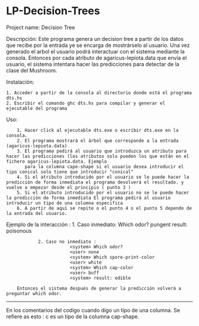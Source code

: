 # LP-Decision-Trees

Project name: Decision Tree

Descripción:
		Este programa genera un decision tree a partir de los datos que recibe por la entrada ye se encarga de mostrárselo al usuario. Una vez generado el arbol el usuario podrá interactuar con el sistema mediante la consola.
		Entonces por cada atributo de agaricus-lepiota.data que envía el usuario, el sistema intentara hacer las predicciones para detectar de la clase del Mushroom. 

Instalación: 

	1. Acceder a partir de la consola al directorio donde está el programa dts.hs
	2. Escribir el comando ghc dts.hs para compilar y generar el ejecutable del programa 

Uso:

		1. Hacer click al ejecutable dts.exe o escribir dts.exe en la consola.
		2. El programa mostrará el árbol que corresponde a la entrada (agaricus-lepiota.data)
		3. El programa pedirá al usuario que introduzca un atributo para hacer las predicciones (los atributos solo pueden los que están en el fichero agaricus-lepiota.data. Ejemplo
		   para la columna cape-shape si el usuario desea introducir el tipo conical solo tiene que introducir "conical"
		4. Si el atributo introducido por el usuario se le puede hacer la predicción de forma inmediata el programa devolverá el resultado. y vuelve a empezar desde el principio ( punto 3 )
		5. Si el atributo introducido por el usuario no se le puede hacer la predicción de forma inmediata El programa pedirá al usuario introducir un tipo de una columna especifica
		6. A partir de aquí se repite o el punto 4 o el punto 5 depende de la entrada del usuario.


Ejemplo de la interacción :
				1. Caso inmediato:
						    <system> Which odor?
						    <user> pungent
						    <system> result: poisonous

				2. Caso no inmediato :
						    <system> Which odor?
						    <user> none
						    <system> Which spore-print-color
						    <user> white
						    <system> Which cap-color
						    <user> buff
						    <system> result: edible 

		Entonces el sistema después de generar la predicción volverá a preguntar which odor.


-------------------------------------------------------------------------------------------------------------------------------------
En los comentarios del codigo cuando digo un tipo de una columna. Se refiere as esto : c es un tipo de la columna cap-shape.
